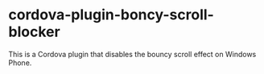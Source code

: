cordova-plugin-boncy-scroll-blocker
===================================

This is a Cordova plugin that disables the bouncy scroll effect on Windows Phone.
